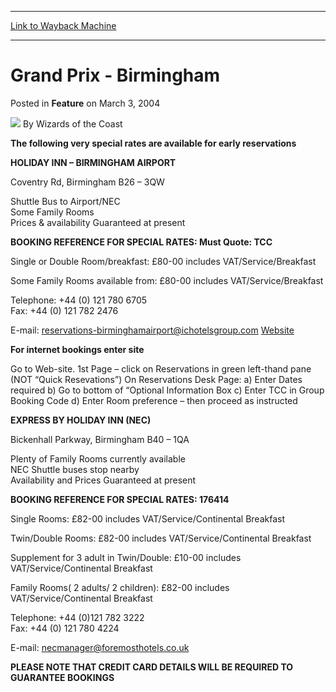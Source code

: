 
---
[Link to Wayback Machine](https://web.archive.org/web/20211021092129/https://magic.wizards.com/en/articles/archive/feature/grand-prix-birmingham-2004-03-03)

[_metadata_:author]:- "Wizards of the Coast"
[_metadata_:description]:- "The following very special rates are available for early reservations HOLIDAY INN – BIRMINGHAM AIRPORT Coventry Rd, Birmingham B26 – 3QW Shuttle Bus to Airport/NEC Some Family Rooms Prices & availability Guaranteed at present BOOKING REFERENCE FOR SPECIAL RATES: Must Quote: TCC Single or Double Room/breakfast: £80-00 includes VAT/Service/Breakfast Some Family Rooms available"
[_metadata_:generator]:- "Drupal 7 (http://drupal.org)"
[_metadata_:node]:- "734216"
[_metadata_:publish_date]:- "2004-03-03"
[_metadata_:source]:- "div-main-content"
[_metadata_:title]:- "Grand Prix - Birmingham"
[_metadata_:wayback_capture_timestamp]:- "2021-10-21 09:21:29"
[_metadata_:wayback_raw_url]:- "https://web.archive.org/web/20211021092129id_/https://magic.wizards.com/en/articles/archive/feature/grand-prix-birmingham-2004-03-03"
[_metadata_:wayback_url]:- "https://magic.wizards.com/en/articles/archive/feature/grand-prix-birmingham-2004-03-03"
---


Grand Prix - Birmingham
=======================



 Posted in **Feature**
 on March 3, 2004 






![](https://media.magic.wizards.com/styles/auth_small/public/images/person/wizards_author.jpg)
By Wizards of the Coast











**The following very special rates are available for early reservations**


**HOLIDAY INN – BIRMINGHAM AIRPORT**
  
 Coventry Rd, Birmingham B26 – 3QW   
  
 Shuttle Bus to Airport/NEC   
 Some Family Rooms   
 Prices & availability Guaranteed at present 


**BOOKING REFERENCE FOR SPECIAL RATES: Must Quote: TCC** 


 Single or Double Room/breakfast: £80-00 includes VAT/Service/Breakfast 

 Some Family Rooms available from: £80-00 includes VAT/Service/Breakfast 

 Telephone: +44 (0) 121 780 6705   
 Fax: +44 (0) 121 782 2476   


 E-mail: reservations-birminghamairport@ichotelsgroup.com
 [Website](http://archive.wizards.com/Magic/Magazine/Article.aspx?x=www.birmingham-airport.holiday-inn.com) 



**For internet bookings enter site**


 Go to Web-site. 1st Page – click on Reservations in green left-thand pane (NOT “Quick Resevations”) On Reservations Desk Page: a) Enter Dates required b) Go to bottom of “Optional Information Box c) Enter TCC in Group Booking Code d) Enter Room preference – then proceed as instructed 


**EXPRESS BY HOLIDAY INN (NEC)** 
  
 Bickenhall Parkway, Birmingham B40 – 1QA 


 Plenty of Family Rooms currently available   
 NEC Shuttle buses stop nearby   
 Availability and Prices Guaranteed at present 


**BOOKING REFERENCE FOR SPECIAL RATES: 176414** 

 Single Rooms: £82-00 includes VAT/Service/Continental Breakfast 

 Twin/Double Rooms: £82-00 includes VAT/Service/Continental Breakfast 

 Supplement for 3 adult in Twin/Double: £10-00 includes VAT/Service/Continental Breakfast 

 Family Rooms( 2 adults/ 2 children): £82-00 includes VAT/Service/Continental Breakfast 

 Telephone: +44 (0)121 782 3222   
 Fax: +44 (0) 121 780 4224   


 E-mail: necmanager@foremosthotels.co.uk



 **PLEASE NOTE THAT CREDIT CARD DETAILS WILL BE REQUIRED TO GUARANTEE BOOKINGS** 








